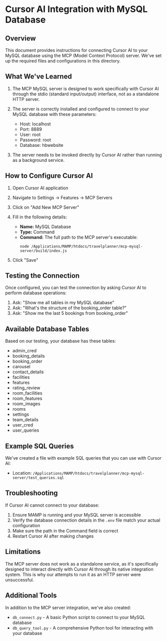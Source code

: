 # Cursor AI Integration with MySQL Database

## Overview

This document provides instructions for connecting Cursor AI to your MySQL database using the MCP (Model Context Protocol) server. We've set up the required files and configurations in this directory.

## What We've Learned

1. The MCP MySQL server is designed to work specifically with Cursor AI through the stdio (standard input/output) interface, not as a standalone HTTP server.

2. The server is correctly installed and configured to connect to your MySQL database with these parameters:
   - Host: localhost
   - Port: 8889
   - User: root
   - Password: root
   - Database: hbwebsite

3. The server needs to be invoked directly by Cursor AI rather than running as a background service.

## How to Configure Cursor AI

1. Open Cursor AI application

2. Navigate to Settings → Features → MCP Servers

3. Click on "Add New MCP Server"

4. Fill in the following details:
   - **Name:** MySQL Database
   - **Type:** Command
   - **Command:** The full path to the MCP server's executable:
     ```
     node /Applications/MAMP/htdocs/travelplanner/mcp-mysql-server/build/index.js
     ```

5. Click "Save"

## Testing the Connection

Once configured, you can test the connection by asking Cursor AI to perform database operations:

1. Ask: "Show me all tables in my MySQL database"
2. Ask: "What's the structure of the booking_order table?"
3. Ask: "Show me the last 5 bookings from booking_order"

## Available Database Tables

Based on our testing, your database has these tables:
- admin_cred
- booking_details
- booking_order
- carousel
- contact_details
- facilities
- features
- rating_review
- room_facilities
- room_features
- room_images
- rooms
- settings
- team_details
- user_cred
- user_queries

## Example SQL Queries

We've created a file with example SQL queries that you can use with Cursor AI:
- Location: `/Applications/MAMP/htdocs/travelplanner/mcp-mysql-server/test_queries.sql`

## Troubleshooting

If Cursor AI cannot connect to your database:

1. Ensure MAMP is running and your MySQL server is accessible
2. Verify the database connection details in the `.env` file match your actual configuration
3. Make sure the path in the Command field is correct
4. Restart Cursor AI after making changes

## Limitations

The MCP server does not work as a standalone service, as it's specifically designed to interact directly with Cursor AI through its native integration system. This is why our attempts to run it as an HTTP server were unsuccessful.

## Additional Tools

In addition to the MCP server integration, we've also created:
- `db_connect.py` - A basic Python script to connect to your MySQL database
- `db_query_tool.py` - A comprehensive Python tool for interacting with your database 